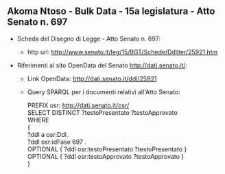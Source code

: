 ## Akoma Ntoso - Bulk Data - 15a legislatura - Atto Senato n. 697 ##

* Scheda del Disegno di Legge - Atto Senato n. 697:
	* http url: http://www.senato.it/leg/15/BGT/Schede/Ddliter/25921.htm

* Riferimenti al sito OpenData del Senato http://dati.senato.it/:
	* Link OpenData: http://dati.senato.it/ddl/25921
	* Query SPARQL per i documenti relativi all'Atto Senato:

        PREFIX osr: <http://dati.senato.it/osr/>  
		SELECT DISTINCT ?testoPresentato ?testoApprovato  
		WHERE  
		{  
		    ?ddl a osr:Ddl.  
		    ?ddl osr:idFase 697 .  
		    OPTIONAL { ?ddl osr:testoPresentato ?testoPresentato }  
		    OPTIONAL { ?ddl osr:testoApprovato ?testoApprovato }  
		}
		
